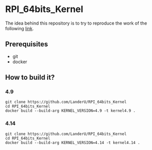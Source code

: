 # RPI_64bits_Kernel

The idea behind this repository is to try to reproduce the work of the following [link](https://www.osadl.org/Latency-plot-of-system-in-rack-7-slot.qa-latencyplot-r7s3.0.html?shadow=1).

## Prerequisites

* git
* docker

## How to build it?

### 4.9

```
git clone https://github.com/LanderU/RPI_64bits_Kernel
cd RPI_64bits_Kernel
docker build --build-arg KERNEL_VERSION=4.9 -t kernel4.9 .
```

### 4.14

```
git clone https://github.com/LanderU/RPI_64bits_Kernel
cd RPI_64bits_Kernel
docker build --build-arg KERNEL_VERSION=4.14 -t kernel4.14 .
```
